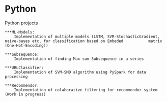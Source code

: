# Python
Python projects

    ***ML-Models:
        Implementation of multiple models (LSTM, SVM-StochasticGradient, naive-bayes etc, for classification based on Embeded           matrix (One-Hot-Encoding))

    ***Subsequence: 
        Implementation of finding Max sum Subsequence in a series

    ***URLClassifier:
        Implementation of SVM-SMO algorithm using PySpark for data processing

    ***Recommendor:
        Implementation of colaborative filtering for recommendor system (Work in progress)
